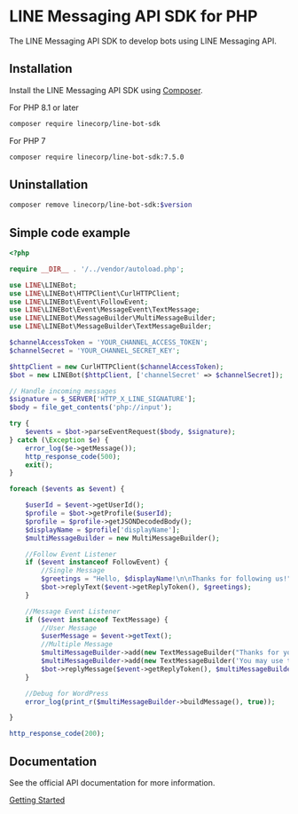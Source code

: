 # LINE Messaging API SDK for PHP

The LINE Messaging API SDK to develop bots using LINE Messaging API.

## Installation

Install the LINE Messaging API SDK using [Composer](https://getcomposer.org/).

For PHP 8.1 or later

```bash
composer require linecorp/line-bot-sdk
```

For PHP 7

```bash
composer require linecorp/line-bot-sdk:7.5.0
```

## Uninstallation
```bash
composer remove linecorp/line-bot-sdk:$version
```

## Simple code example

```php
<?php

require __DIR__ . '/../vendor/autoload.php';

use LINE\LINEBot;
use LINE\LINEBot\HTTPClient\CurlHTTPClient;
use LINE\LINEBot\Event\FollowEvent;
use LINE\LINEBot\Event\MessageEvent\TextMessage;
use LINE\LINEBot\MessageBuilder\MultiMessageBuilder;
use LINE\LINEBot\MessageBuilder\TextMessageBuilder;

$channelAccessToken = 'YOUR_CHANNEL_ACCESS_TOKEN';
$channelSecret = 'YOUR_CHANNEL_SECRET_KEY';

$httpClient = new CurlHTTPClient($channelAccessToken);
$bot = new LINEBot($httpClient, ['channelSecret' => $channelSecret]);

// Handle incoming messages
$signature = $_SERVER['HTTP_X_LINE_SIGNATURE'];
$body = file_get_contents('php://input');

try {
    $events = $bot->parseEventRequest($body, $signature);
} catch (\Exception $e) {
    error_log($e->getMessage());
    http_response_code(500);
    exit();
}

foreach ($events as $event) {

    $userId = $event->getUserId();
    $profile = $bot->getProfile($userId);
    $profile = $profile->getJSONDecodedBody();
    $displayName = $profile['displayName'];
    $multiMessageBuilder = new MultiMessageBuilder();

    //Follow Event Listener
    if ($event instanceof FollowEvent) {
        //Single Message
        $greetings = "Hello, $displayName!\n\nThanks for following us!";
        $bot->replyText($event->getReplyToken(), $greetings);
    }

    //Message Event Listener
    if ($event instanceof TextMessage) {
        //User Message
        $userMessage = $event->getText();
        //Multiple Message
        $multiMessageBuilder->add(new TextMessageBuilder("Thanks for your message!\n\nYour message:\n$userMessage"));
        $multiMessageBuilder->add(new TextMessageBuilder('You may use the rich menu to interact with me!'));
        $bot->replyMessage($event->getReplyToken(), $multiMessageBuilder);
    }

    //Debug for WordPress
    error_log(print_r($multiMessageBuilder->buildMessage(), true));

}

http_response_code(200);

```

## Documentation

See the official API documentation for more information.

[Getting Started](https://github.com/line/line-bot-sdk-php/wiki/Getting-started)
